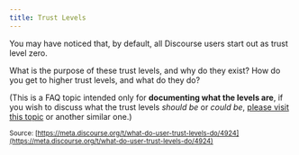 ```yaml
---
title: Trust Levels
---
```


You may have noticed that, by default, all Discourse users start out as trust level zero.

What is the purpose of these trust levels, and why do they exist? How do you get to higher trust levels, and what do they do?

(This is a FAQ topic intended only for **documenting what the levels are**, if you wish to discuss what the trust levels *should be* or *could be*, [please visit this topic][1] or another similar one.)

[1]: http://meta.discourse.org/t/defining-trust-levels/3025

<small class="documentation-source">Source: [https://meta.discourse.org/t/what-do-user-trust-levels-do/4924](https://meta.discourse.org/t/what-do-user-trust-levels-do/4924)</small>
